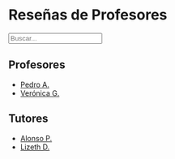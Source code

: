 # Reseñas de Profesores

<input type="text" id="search-input" placeholder="Buscar...">
<ul id="results-container"></ul>

## Profesores
  * [Pedro A.](resenas_profesores/pedro_a.md)
  * [Verónica G.](resenas_profesores/veronica_g.md)

## Tutores
  * [Alonso P.](resenas_profesores/alonso_p.md)
  * [Lizeth D.](resenas_profesores/lizeth_d.md)

<script src="/assets/js/jekyll-search.js" type="text/javascript"></script>

<script type="text/javascript">
  SimpleJekyllSearch({
    searchInput: document.getElementById('search-input'),
    resultsContainer: document.getElementById('results-container'),
    json: '/assets/search_indexes/profesores.json',
    searchResultTemplate: '<li><a href="{url}" title="{desc}">{title}</a></li>',
    noResultsText: 'No se encontraron resultados',
    limit: 10,
    fuzzy: false,
    exclude: ['Welcome']
  })
</script>
